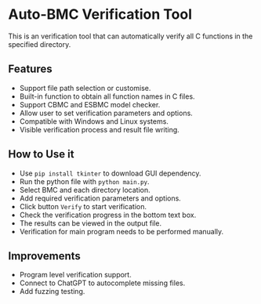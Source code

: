 # Auto-BMC Verification Tool
This is an verification tool that can automatically verify all C functions in the specified directory.

## Features
+ Support file path selection or customise.
+ Built-in function to obtain all function names in C files.
+ Support CBMC and ESBMC model checker.
+ Allow user to set verification parameters and options.
+ Compatible with Windows and Linux systems.
+ Visible verification process and result file writing.

## How to Use it
+ Use `pip install tkinter` to download GUI dependency.
+ Run the python file with `python main.py`.
+ Select BMC and each directory location.
+ Add required verification parameters and options.
+ Click button `Verify` to start verification.
+ Check the verification progress in the bottom text box.
+ The results can be viewed in the output file.
+ Verification for main program needs to be performed manually.

## Improvements
+ Program level verification support.
+ Connect to ChatGPT to autocomplete missing files.
+ Add fuzzing testing.
